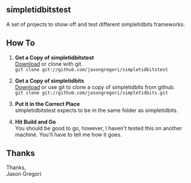 
simpletidbitstest
-----------------

A set of projects to show off and test different simpletidbits frameworks.



How To
------

1.  __Get a Copy of simpletidbitstest__  
    [Download](http://github.com/jasongregori/simpletidbitstest) or clone with git.  
    `git clone git://github.com/jasongregori/simpletidbitstest`

2.  __Get a Copy of simpletidbits__  
    [Download](http://github.com/jasongregori/simpletidbits) or use git to clone a copy of simpletidbits from github.  
    `git clone git://github.com/jasongregori/simpletidbits.git`

3.  __Put it in the Correct Place__  
    simpletidbitstest expects to be in the same folder as simpletidbits.

4.  __Hit Build and Go__  
    You should be good to go, however, I haven't tested this on another machine. You'll have to tell me how it goes.



Thanks
------

Thanks,  
Jason Gregori